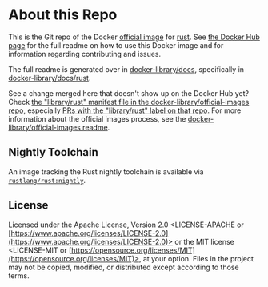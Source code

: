 # About this Repo

This is the Git repo of the Docker [official image](https://docs.docker.com/docker-hub/official_repos/) for [rust](https://registry.hub.docker.com/_/rust/). See [the Docker Hub page](https://registry.hub.docker.com/_/rust/) for the full readme on how to use this Docker image and for information regarding contributing and issues.

The full readme is generated over in [docker-library/docs](https://github.com/docker-library/docs), specifically in [docker-library/docs/rust](https://github.com/docker-library/docs/tree/master/rust).

See a change merged here that doesn't show up on the Docker Hub yet? Check [the "library/rust" manifest file in the docker-library/official-images repo](https://github.com/docker-library/official-images/blob/master/library/rust), especially [PRs with the "library/rust" label on that repo](https://github.com/docker-library/official-images/labels/library%2Frust). For more information about the official images process, see the [docker-library/official-images readme](https://github.com/docker-library/official-images/blob/master/README.md).

<!-- THIS FILE IS GENERATED BY https://github.com/docker-library/docs/blob/master/generate-repo-stub-readme.sh -->

## Nightly Toolchain

An image tracking the Rust nightly toolchain is available via
[`rustlang/rust:nightly`](https://hub.docker.com/r/rustlang/rust/).

## License

Licensed under the Apache License, Version 2.0 <LICENSE-APACHE or
[https://www.apache.org/licenses/LICENSE-2.0](https://www.apache.org/licenses/LICENSE-2.0)> or the MIT license
<LICENSE-MIT or [https://opensource.org/licenses/MIT](https://opensource.org/licenses/MIT)>, at your
option. Files in the project may not be
copied, modified, or distributed except according to those terms.
